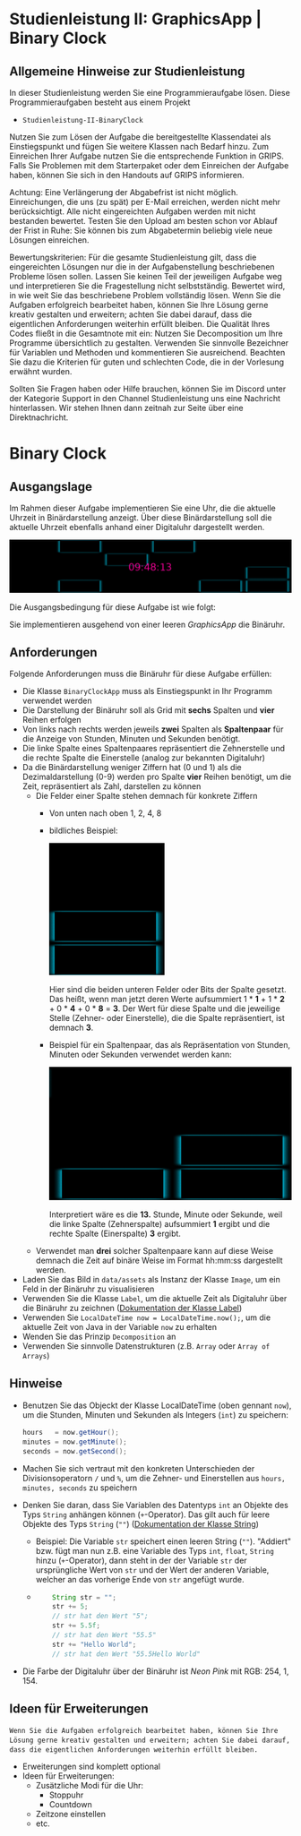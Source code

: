 # Studienleistung II: GraphicsApp | Binary Clock

## Allgemeine Hinweise zur Studienleistung
In dieser Studienleistung werden Sie eine Programmieraufgabe lösen.
Diese Programmieraufgaben besteht aus einem Projekt
* ```Studienleistung-II-BinaryClock```

Nutzen Sie zum Lösen der Aufgabe die bereitgestellte Klassendatei als Einstiegspunkt und fügen Sie weitere Klassen nach Bedarf hinzu.
Zum Einreichen Ihrer Aufgabe nutzen Sie die entsprechende Funktion in GRIPS.
Falls Sie Problemen mit dem Starterpaket oder dem Einreichen der Aufgabe haben, können Sie sich in den Handouts auf GRIPS informieren.

Achtung: Eine Verlängerung der Abgabefrist ist nicht möglich.
Einreichungen, die uns (zu spät) per E-Mail erreichen, werden nicht mehr berücksichtigt.
Alle nicht eingereichten Aufgaben werden mit nicht bestanden bewertet.
Testen Sie den Upload am besten schon vor Ablauf der Frist in Ruhe: Sie können bis zum Abgabetermin beliebig viele neue Lösungen einreichen.

Bewertungskriterien: Für die gesamte Studienleistung gilt, dass die eingereichten Lösungen nur die in der Aufgabenstellung beschriebenen Probleme lösen sollen.
Lassen Sie keinen Teil der jeweiligen Aufgabe weg und interpretieren Sie die Fragestellung nicht selbstständig.
Bewertet wird, in wie weit Sie das beschriebene Problem vollständig lösen.
Wenn Sie die Aufgaben erfolgreich bearbeitet haben, können Sie Ihre Lösung gerne kreativ gestalten und erweitern; achten Sie dabei darauf, dass die eigentlichen Anforderungen weiterhin erfüllt bleiben.
Die Qualität Ihres Codes fließt in die Gesamtnote mit ein: Nutzen Sie Decomposition um Ihre Programme übersichtlich zu gestalten.
Verwenden Sie sinnvolle Bezeichner für Variablen und Methoden und kommentieren Sie ausreichend.
Beachten Sie dazu die Kriterien für guten und schlechten Code, die in der Vorlesung erwähnt wurden.

Sollten Sie Fragen haben oder Hilfe brauchen, können Sie im Discord unter der Kategorie Support in den Channel Studienleistung uns eine Nachricht hinterlassen.
Wir stehen Ihnen dann zeitnah zur Seite über eine Direktnachricht.

# Binary Clock

## Ausgangslage
Im Rahmen dieser Aufgabe implementieren Sie eine Uhr, die die aktuelle Uhrzeit in Binärdarstellung anzeigt.
Über diese Binärdarstellung soll die aktuelle Uhrzeit ebenfalls anhand einer Digitaluhr dargestellt werden.

![Binary Clock](./docs/binclock.png)

Die Ausgangsbedingung für diese Aufgabe ist wie folgt:

Sie implementieren ausgehend von einer leeren *GraphicsApp* die Binäruhr.

## Anforderungen

Folgende Anforderungen muss die Binäruhr für diese Aufgabe erfüllen:
* Die Klasse ```BinaryClockApp``` muss als Einstiegspunkt in Ihr Programm verwendet werden
* Die Darstellung der Binäruhr soll als Grid mit **sechs** Spalten und **vier** Reihen erfolgen
* Von links nach rechts werden jeweils **zwei** Spalten als **Spaltenpaar** für die Anzeige von Stunden, Minuten und Sekunden benötigt.
* Die linke Spalte eines Spaltenpaares repräsentiert die Zehnerstelle und die rechte Spalte die Einerstelle (analog zur bekannten Digitaluhr)
* Da die Binärdarstellung weniger Ziffern hat (0 und 1) als die Dezimaldarstellung (0-9) werden pro Spalte **vier** Reihen benötigt, um die Zeit, repräsentiert als Zahl, darstellen zu können
  * Die Felder einer Spalte stehen demnach für konkrete Ziffern
    * Von unten nach oben 1, 2, 4, 8
    * bildliches Beispiel:
    
      ![Binary Clock Spalte](./docs/binclockColumn.png)
    
      Hier sind die beiden unteren Felder oder Bits der Spalte gesetzt. 
      Das heißt, wenn man jetzt deren Werte aufsummiert
      1 * **1** + 1 * **2** + 0 * **4** + 0 * **8** = **3**.
      Der Wert für diese Spalte und die jeweilige Stelle (Zehner- oder Einerstelle), die die Spalte repräsentiert, ist demnach **3**.
    * Beispiel für ein Spaltenpaar, das als Repräsentation von Stunden, Minuten oder Sekunden verwendet werden kann:
      
      ![Binary Clock Spalte](./docs/binclockSeconds.png)
      
      Interpretiert wäre es die **13.** Stunde, Minute oder Sekunde, weil die linke Spalte (Zehnerspalte) aufsummiert **1** ergibt und die rechte Spalte (Einerspalte) **3** ergibt.
  * Verwendet man **drei** solcher Spaltenpaare kann auf diese Weise demnach die Zeit auf binäre Weise im Format hh:mm:ss dargestellt werden.
* Laden Sie das Bild in ```data/assets``` als Instanz der Klasse ```Image```, um ein Feld in der Binäruhr zu visualisieren
* Verwenden Sie die Klasse ```Label```, um die aktuelle Zeit als Digitaluhr über die Binäruhr zu zeichnen ([Dokumentation der Klasse Label](https://oop-regensburg.github.io/GraphicsApp-Reborn-Library/html/classde_1_1ur_1_1mi_1_1oop_1_1graphics_1_1_label.html))
* Verwenden Sie ```LocalDateTime now = LocalDateTime.now();```, um die aktuelle Zeit von Java in der Variable ```now``` zu erhalten
* Wenden Sie das Prinzip ```Decomposition``` an
* Verwenden Sie sinnvolle Datenstrukturen (z.B. ```Array``` oder ```Array of Arrays```)

## Hinweise
* Benutzen Sie das Objeckt der Klasse LocalDateTime (oben gennant ```now```), um die Stunden, Minuten und Sekunden als Integers (```int```) zu speichern:

  ```java
  hours   = now.getHour();
  minutes = now.getMinute();
  seconds = now.getSecond();
  ```
* Machen Sie sich vertraut mit den konkreten Unterschieden der Divisionsoperatorn ```/``` und ```%```, um die Zehner- und Einerstellen aus ```hours, minutes, seconds``` zu speichern 
* Denken Sie daran, dass Sie Variablen des Datentyps ```int``` an Objekte des Typs ```String``` anhängen können (```+```-Operator). Das gilt auch für leere Objekte des Typs ```String``` (```""```) ([Dokumentation der Klasse String](https://docs.oracle.com/javase/7/docs/api/java/lang/String.html))
  * Beispiel: Die Variable `str` speichert einen leeren String (`""`). "Addiert" bzw. fügt man nun z.B. eine Variable des Typs `int`, `float`, `String` hinzu (`+`-Operator), dann steht in der der Variable `str` der ursprüngliche Wert von `str` und der Wert der anderen Variable, welcher an das vorherige Ende von `str` angefügt wurde.
  * ```java
        String str = "";
        str += 5;
        // str hat den Wert "5";
        str += 5.5f;
        // str hat den Wert "55.5"
        str += "Hello World";
        // str hat den Wert "55.5Hello World"
    ```
* Die Farbe der Digitaluhr über der Binäruhr ist *Neon Pink* mit RGB: 254, 1, 154.

## Ideen für Erweiterungen
```Wenn Sie die Aufgaben erfolgreich bearbeitet haben, können Sie Ihre Lösung gerne kreativ gestalten und erweitern; achten Sie dabei darauf, dass die eigentlichen Anforderungen weiterhin erfüllt bleiben.```

* Erweiterungen sind komplett optional
* Ideen für Erweiterungen:
  * Zusätzliche Modi für die Uhr:
    * Stoppuhr
    * Countdown
  * Zeitzone einstellen
  * etc.

